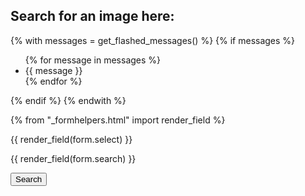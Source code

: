 ## Search for an image here:
<html>
<body>
<div class="topnav">
  <!--- <input type="text" placeholder="Search..">
  <form action="welcome_get.php" method="get">
   Image Search: <input type="text" name="name"><br>
  <input type="submit">
</form>---> 
  
{% with messages = get_flashed_messages() %}
  {% if messages %}
    <ul class=flashes>
    {% for message in messages %}
      <li>{{ message }}</li>
    {% endfor %}
    </ul>
  {% endif %}
{% endwith %}
  
{% from "_formhelpers.html" import render_field %}

<form method=post>
  <dl>
    {{ render_field(form.select) }}
    <p>
    {{ render_field(form.search) }}
  </dl>
  <p><input type=submit value=Search>
</form>
</div>
</body>
</html>


<!--- You can use the [editor on GitHub](https://github.com/shannonjin/NASA-Image-Search-Engine/edit/master/index.md) to maintain and preview the content for your website in Markdown files.--->

<!---  Whenever you commit to this repository, GitHub Pages will run [Jekyll](https://jekyllrb.com/) to rebuild the pages in your site, from the content in your Markdown files.--->

<!--- ### Markdown--->

<!--- Markdown is a lightweight and easy-to-use syntax for styling your writing. It includes conventions for--->

<!--- ```markdown--->
<!--- Syntax highlighted code block--->

<!--- # Header 1
## Header 2
### Header 3

<!--- - Bulleted
<!--- - List

<!--- 1. Numbered
<!--- 2. List

<!--- **Bold** and _Italic_ and `Code` text

<!--- [Link](url) and ![Image](src)
```

<!--- For more details see [GitHub Flavored Markdown](https://guides.github.com/features/mastering-markdown/).

<!--- ### Jekyll Themes

<!--- Your Pages site will use the layout and styles from the Jekyll theme you have selected in your [repository settings](https://github.com/shannonjin/NASA-Image-Search-Engine/settings). The name of this theme is saved in the Jekyll `_config.yml` configuration file.

<!--- ### Support or Contact

<!--- Having trouble with Pages? Check out our [documentation](https://help.github.com/categories/github-pages-basics/) or [contact support](https://github.com/contact) and we’ll help you sort it out. --->
